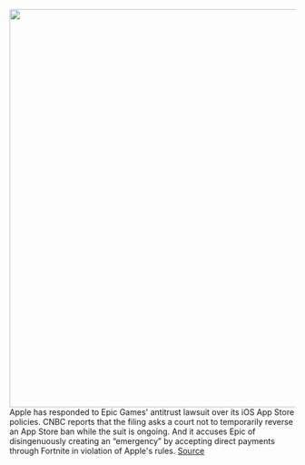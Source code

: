 <img src='https://cdn.vox-cdn.com/thumbor/DzsAnuVaEjD70xUsAVR5Bv_jGDw=/0x0:2040x1360/1200x800/filters:focal(857x517:1183x843)/cdn.vox-cdn.com/uploads/chorus_image/image/67276203/acastro_20200818_1777_epicApple_0004.0.0.jpg' width='700px' /><br/>
Apple has responded to Epic Games' antitrust lawsuit over its iOS App Store policies. CNBC reports that the filing asks a court not to temporarily reverse an App Store ban while the suit is ongoing. And it accuses Epic of disingenuously creating an “emergency” by accepting direct payments through Fortnite in violation of Apple's rules.
<a href='https://www.theverge.com/2020/8/21/21377660/apple-fortnite-epic-antitrust-lawsuit-in-app-purchases-special-deal'> Source <a/>